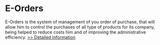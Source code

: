 # E-Orders
E-Orders is the system of management of you order of purchase, that will allow him to control the purchases of all type of products for its company, being helped to reduce costs him and of improving the administrative efficiency.
[>> Detailed information](https://secure.shareit.com/shareit/product.html?productid=300305663&affiliateid=200057808)
